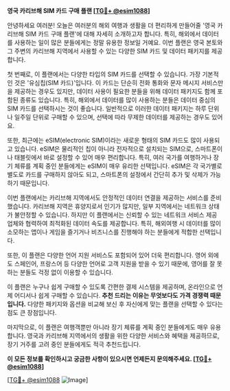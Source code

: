 **영국 카리브해 SIM 카드 구매 플랜 [[TG💪+ @esim1088](https://t.me/s/esim1088)]**

안녕하세요 여러분! 오늘은 여러분의 해외 여행과 생활을 더 편리하게 만들어줄 '영국 카리브해 SIM 카드 구매 플랜'에 대해 자세히 소개하고자 합니다. 특히, 해외에서 데이터를 사용하는 일이 많은 분들에게는 정말 유용한 정보일 거예요. 이번 플랜은 영국 본토와 그 주변의 카리브해 지역에서 사용할 수 있는 다양한 SIM 카드 및 데이터 패키지를 제공합니다.

첫 번째로, 이 플랜에서는 다양한 타입의 SIM 카드를 선택할 수 있습니다. 가장 기본적인 것은 '유심칩(SIM 카드)'입니다. 이 카드는 단순히 전화 통화와 문자 메시지 서비스만을 제공하는 경우도 있지만, 데이터 사용이 필요한 분들을 위해 데이터 패키지도 함께 포함된 종류도 있습니다. 특히, 해외에서 데이터를 많이 사용하는 분들은 데이터 중심의 SIM 카드를 선택하시는 것이 좋습니다. 일반적으로 이러한 데이터 패키지는 하루 단위나 일주일 단위로 구매할 수 있으며, 선택에 따라 무제한 데이터를 제공하는 경우도 있어요.

또한, 최근에는 eSIM(electronic SIM)이라는 새로운 형태의 SIM 카드도 많이 사용되고 있습니다. eSIM은 물리적인 칩이 아니라 전자적으로 설치되는 SIM으로, 스마트폰이나 태블릿에서 바로 설정할 수 있어 매우 편리합니다. 특히, 여러 국가를 여행하거나 장기 체류를 계획 중인 분들에게는 eSIM이 매우 유리한 선택입니다. eSIM은 각 국가별로 별도로 카드를 구매하지 않아도 되고, 스마트폰의 설정에서 간단히 추가 및 삭제가 가능하기 때문입니다.

이번 플랜에서는 카리브해 지역에서도 안정적인 데이터 연결을 제공하는 서비스를 준비했습니다. 카리브해 지역은 휴양지로서 인기가 많지만, 일부 지역에서는 네트워크 상태가 불안정할 수 있습니다. 하지만 이 플랜에서는 신뢰할 수 있는 네트워크 서비스 제공 업체와 협력하여 최적화된 데이터 속도를 제공합니다. 특히, 해외여행 시 데이터를 많이 소모하는 앱이나 게임을 즐기거나 비즈니스를 진행해야 하는 분들에게 적합한 선택입니다.

또한, 이 플랜은 다양한 언어 지원 서비스도 포함되어 있어 더욱 편리합니다. 영어 외에도 스페인어, 프랑스어 등 다양한 언어로 고객 지원을 받을 수 있기 때문에, 영어를 잘 못하는 분들도 걱정 없이 이용할 수 있습니다.

이 플랜은 누구나 쉽게 구매할 수 있도록 간편한 결제 시스템을 제공하며, 온라인으로 언제 어디서나 쉽게 구매할 수 있습니다. **추천 드리는 이유는 무엇보다도 가격 경쟁력 때문입니다.** 다양한 패키지와 옵션을 비교해 보신 후 자신에게 맞는 플랜을 선택할 수 있다는 점도 큰 장점입니다.

마지막으로, 이 플랜은 여행객뿐만 아니라 장기 체류를 계획 중인 분들에게도 매우 유용합니다. 영국과 카리브해 지역에서의 생활을 위한 다양한 서비스와 혜택을 제공하므로, 장기 거주를 고려 중인 분들에게도 적극 추천드립니다.

**이 모든 정보를 확인하시고 궁금한 사항이 있으시면 언제든지 문의해주세요. [[TG💪+ @esim1088](https://t.me/s/esim1088)]**

[[TG💪+ @esim1088](https://t.me/s/esim1088) ![Image](https://i.postimg.cc/Y0z9fWf4/image.png)]